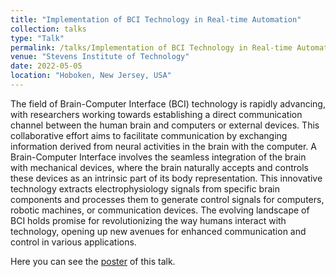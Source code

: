```yaml
---
title: "Implementation of BCI Technology in Real-time Automation"
collection: talks
type: "Talk"
permalink: /talks/Implementation of BCI Technology in Real-time Automation
venue: "Stevens Institute of Technology"
date: 2022-05-05
location: "Hoboken, New Jersey, USA"
---
```


The field of Brain-Computer Interface (BCI) technology is rapidly advancing, with researchers working towards establishing a direct communication channel between the human brain and computers or external devices. This collaborative effort aims to facilitate communication by exchanging information derived from neural activities in the brain with the computer. A Brain-Computer Interface involves the seamless integration of the brain with mechanical devices, where the brain naturally accepts and controls these devices as an intrinsic part of its body representation. This innovative technology extracts electrophysiology signals from specific brain components and processes them to generate control signals for computers, robotic machines, or communication devices. The evolving landscape of BCI holds promise for revolutionizing the way humans interact with technology, opening up new avenues for enhanced communication and control in various applications.


Here you can see the [poster](http://lbasyal.github.io/files/talk4.pdf) of this talk.
